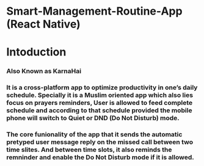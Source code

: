 # Smart-Management-Routine-App (React Native)

<h1>Intoduction</h1>
<h3>
Also Known as KarnaHai
<h3/>
<h3>
It is a cross-platform app to optimize productivity in one’s daily schedule. 
Specially it is a Muslim oriented app which also lies focus on prayers reminders, 
User is allowed to feed complete schedule and according to that
schedule provided the mobile phone will switch to Quiet or DND (Do Not Disturb) mode.
</h3>
  
<h3>
The core funionality of the app that it sends the automatic pretyped user message reply on the missed call between two time slites.
And between time slots, it also reminds the remninder and enable the Do Not Disturb mode if it is allowed.
</h3>

